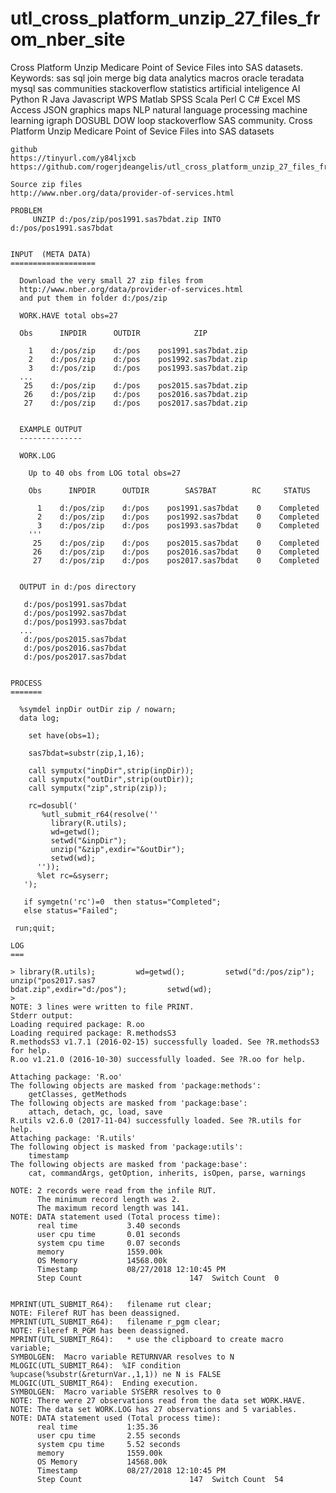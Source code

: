 # utl_cross_platform_unzip_27_files_from_nber_site
Cross Platform Unzip Medicare Point of Sevice Files into SAS datasets.  Keywords: sas sql join merge big data analytics macros oracle teradata mysql sas communities stackoverflow statistics artificial inteligence AI Python R Java Javascript WPS Matlab SPSS Scala Perl C C# Excel MS Access JSON graphics maps NLP natural language processing machine learning igraph DOSUBL DOW loop stackoverflow SAS community.
    Cross Platform Unzip Medicare Point of Sevice Files into SAS datasets

    github
    https://tinyurl.com/y84ljxcb
    https://github.com/rogerjdeangelis/utl_cross_platform_unzip_27_files_from_nber_site

    Source zip files
    http://www.nber.org/data/provider-of-services.html

    PROBLEM
         UNZIP d:/pos/zip/pos1991.sas7bdat.zip INTO d:/pos/pos1991.sas7bdat


    INPUT  (META DATA)
    ===================

      Download the very small 27 zip files from
      http://www.nber.org/data/provider-of-services.html
      and put them in folder d:/pos/zip

      WORK.HAVE total obs=27

      Obs      INPDIR      OUTDIR            ZIP

        1    d:/pos/zip    d:/pos    pos1991.sas7bdat.zip
        2    d:/pos/zip    d:/pos    pos1992.sas7bdat.zip
        3    d:/pos/zip    d:/pos    pos1993.sas7bdat.zip
      ...
       25    d:/pos/zip    d:/pos    pos2015.sas7bdat.zip
       26    d:/pos/zip    d:/pos    pos2016.sas7bdat.zip
       27    d:/pos/zip    d:/pos    pos2017.sas7bdat.zip


      EXAMPLE OUTPUT
      --------------

      WORK.LOG

        Up to 40 obs from LOG total obs=27

        Obs      INPDIR      OUTDIR        SAS7BAT        RC     STATUS

          1    d:/pos/zip    d:/pos    pos1991.sas7bdat    0    Completed
          2    d:/pos/zip    d:/pos    pos1992.sas7bdat    0    Completed
          3    d:/pos/zip    d:/pos    pos1993.sas7bdat    0    Completed
        '''
         25    d:/pos/zip    d:/pos    pos2015.sas7bdat    0    Completed
         26    d:/pos/zip    d:/pos    pos2016.sas7bdat    0    Completed
         27    d:/pos/zip    d:/pos    pos2017.sas7bdat    0    Completed


      OUTPUT in d:/pos directory

       d:/pos/pos1991.sas7bdat
       d:/pos/pos1992.sas7bdat
       d:/pos/pos1993.sas7bdat
      ...
       d:/pos/pos2015.sas7bdat
       d:/pos/pos2016.sas7bdat
       d:/pos/pos2017.sas7bdat


    PROCESS
    =======

      %symdel inpDir outDir zip / nowarn;
      data log;

        set have(obs=1);

        sas7bdat=substr(zip,1,16);

        call symputx("inpDir",strip(inpDir));
        call symputx("outDir",strip(outDir));
        call symputx("zip",strip(zip));

        rc=dosubl('
           %utl_submit_r64(resolve(''
             library(R.utils);
             wd=getwd();
             setwd("&inpDir");
             unzip("&zip",exdir="&outDir");
             setwd(wd);
          ''));
          %let rc=&syserr;
       ');

       if symgetn('rc')=0  then status="Completed";
       else status="Failed";

     run;quit;

    LOG
    ===

    > library(R.utils);         wd=getwd();         setwd("d:/pos/zip");         unzip("pos2017.sas7
    bdat.zip",exdir="d:/pos");         setwd(wd);
    >
    NOTE: 3 lines were written to file PRINT.
    Stderr output:
    Loading required package: R.oo
    Loading required package: R.methodsS3
    R.methodsS3 v1.7.1 (2016-02-15) successfully loaded. See ?R.methodsS3 for help.
    R.oo v1.21.0 (2016-10-30) successfully loaded. See ?R.oo for help.

    Attaching package: 'R.oo'
    The following objects are masked from 'package:methods':
        getClasses, getMethods
    The following objects are masked from 'package:base':
        attach, detach, gc, load, save
    R.utils v2.6.0 (2017-11-04) successfully loaded. See ?R.utils for help.
    Attaching package: 'R.utils'
    The following object is masked from 'package:utils':
        timestamp
    The following objects are masked from 'package:base':
        cat, commandArgs, getOption, inherits, isOpen, parse, warnings

    NOTE: 2 records were read from the infile RUT.
          The minimum record length was 2.
          The maximum record length was 141.
    NOTE: DATA statement used (Total process time):
          real time           3.40 seconds
          user cpu time       0.01 seconds
          system cpu time     0.07 seconds
          memory              1559.00k
          OS Memory           14568.00k
          Timestamp           08/27/2018 12:10:45 PM
          Step Count                        147  Switch Count  0


    MPRINT(UTL_SUBMIT_R64):   filename rut clear;
    NOTE: Fileref RUT has been deassigned.
    MPRINT(UTL_SUBMIT_R64):   filename r_pgm clear;
    NOTE: Fileref R_PGM has been deassigned.
    MPRINT(UTL_SUBMIT_R64):   * use the clipboard to create macro variable;
    SYMBOLGEN:  Macro variable RETURNVAR resolves to N
    MLOGIC(UTL_SUBMIT_R64):  %IF condition %upcase(%substr(&returnVar.,1,1)) ne N is FALSE
    MLOGIC(UTL_SUBMIT_R64):  Ending execution.
    SYMBOLGEN:  Macro variable SYSERR resolves to 0
    NOTE: There were 27 observations read from the data set WORK.HAVE.
    NOTE: The data set WORK.LOG has 27 observations and 5 variables.
    NOTE: DATA statement used (Total process time):
          real time           1:35.36
          user cpu time       2.55 seconds
          system cpu time     5.52 seconds
          memory              1559.00k
          OS Memory           14568.00k
          Timestamp           08/27/2018 12:10:45 PM
          Step Count                        147  Switch Count  54

